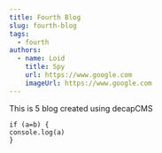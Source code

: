 ```yaml
---
title: Fourth Blog
slug: fourth-blog
tags:
  - fourth
authors:
  - name: Loid
    title: Spy
    url: https://www.google.com
    imageUrl: https://www.google.com
---
```

This is 5 blog created using decapCMS

```
if (a=b) {
console.log(a)
}
```
